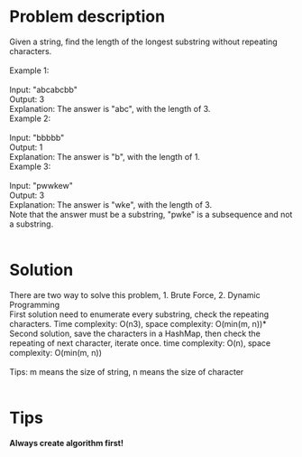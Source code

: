 # Problem description
Given a string, find the length of the longest substring without repeating characters.<br>
<br>
Example 1:<br>
<br>
Input: "abcabcbb"<br>
Output: 3 <br>
Explanation: The answer is "abc", with the length of 3. <br>
Example 2:<br>
<br>
Input: "bbbbb"<br>
Output: 1<br>
Explanation: The answer is "b", with the length of 1.<br>
Example 3:<br>
<br>
Input: "pwwkew"<br>
Output: 3<br>
Explanation: The answer is "wke", with the length of 3. <br>
Note that the answer must be a substring, "pwke" is a subsequence and not a substring.<br>
<br>
# Solution
There are two way to solve this problem, 1. Brute Force, 2. Dynamic Programming<br>
First solution need to enumerate every substring, check the repeating characters. Time complexity: O(n3), space complexity: O(min(m, n))*<br>
Second solution, save the characters in a HashMap, then check the repeating of next character, iterate once. time complexity: O(n), space complexity: O(min(m, n))<br>
<br>
Tips: m means the size of string, n means the size of character<br>
<br>
# Tips
**Always create algorithm first!**
